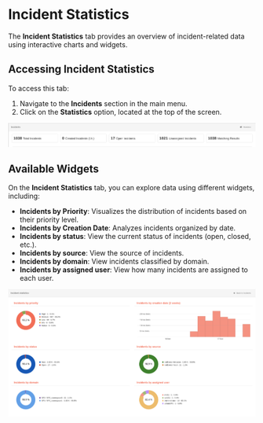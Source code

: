 # Incident Statistics

The **Incident Statistics** tab provides an overview of incident-related data using interactive charts and widgets.

## Accessing Incident Statistics

To access this tab:

1. Navigate to the **Incidents** section in the main menu.
2. Click on the **Statistics** option, located at the top of the screen.

![Incident stats index page](images/ch21_incident_stats_index.en.png)

## Available Widgets

On the **Incident Statistics** tab, you can explore data using different widgets, including:

- **Incidents by Priority**: Visualizes the distribution of incidents based on their priority level.
- **Incidents by Creation Date**: Analyzes incidents organized by date.
- **Incidents by status**: View the current status of incidents (open, closed, etc.).
- **Incidents by source**: View the source of incidents.
- **Incidents by domain**: View incidents classified by domain.
- **Incidents by assigned user**: View how many incidents are assigned to each user.

![Incident stats](images/ch21_incident_stats.en.png)
